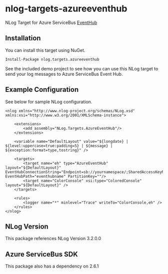 # nlog-targets-azureeventhub
NLog Target for Azure ServiceBus [EventHub](http://azure.microsoft.com/en-us/services/event-hubs/)

## Installation
You can install this target using NuGet.   

`Install-Package nlog.targets.azureeventhub`
   
See the included demo project to see how you can use this NLog target to send your log messages to Azure ServiceBus Event Hub.   
## Example Configuration
See below for sample NLog configuration.  

	<nlog xmlns="http://www.nlog-project.org/schemas/NLog.xsd" xmlns:xsi="http://www.w3.org/2001/XMLSchema-instance">

  		<extensions>
    		<add assembly="NLog.Targets.AzureEventHub"/>
  		</extensions>

  		<variable name="DefaultLayout" value="${longdate} | ${level:uppercase=true:padding=5} | ${message} | ${exception:format=type,tostring}" />

  		<targets>
    		<target name="eh" type="AzureEventHub" layout="${DefaultLayout}" EventHubConnectionString="Endpoint=sb://yournamespace/;SharedAccessKeyName=send;SharedAccessKey=yourkey;TransportType=Amqp" EventHubPath="eventhubname" PartitionKey=""/>
    		<target name="ColorConsole" xsi:type="ColoredConsole" layout="${DefaultLayout}" />
  		</targets>

  		<rules>
    		<logger name="*" minlevel="Trace" writeTo="ColorConsole,eh" />
  		</rules>
	</nlog>
   
   
## NLog Version
This package references NLog Version 3.2.0.0   

## Azure ServiceBus SDK
This package also has a dependency on 2.6.1  


   


 

